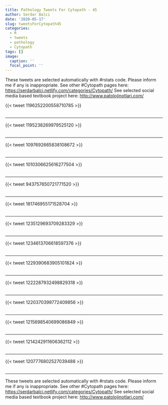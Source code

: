 ```yaml
---
title: Pathology Tweets For Cytopath - 45
author: Serdar Balci
date: '2020-05-17'
slug: tweetsForCytopath45
categories:
  - R
  - tweets
  - pathology
  - Cytopath
tags: []
image:
  caption: ''
  focal_point: ''
---
```



These tweets are selected automatically with #rstats code. Please inform me if any is inappropriate.
See other #Cytopath pages here: https://serdarbalci.netlify.com/categories/Cytopath/ 
See selected social media based textbook project here: http://www.patolojinotlari.com/

{{< tweet 1196252200558710785 >}}
<br>
<br>
<hr>
{{< tweet 1195238269979525120 >}}
<br>
<br>
<hr>
{{< tweet 1097692665838108672 >}}
<br>
<br>
<hr>
{{< tweet 1010306625616277504 >}}
<br>
<br>
<hr>
{{< tweet 943757650721771520 >}}
<br>
<br>
<hr>
{{< tweet 181746955171528704 >}}
<br>
<br>
<hr>
{{< tweet 1235129693709283329 >}}
<br>
<br>
<hr>
{{< tweet 1234613706618597376 >}}
<br>
<br>
<hr>
{{< tweet 1229390683905101824 >}}
<br>
<br>
<hr>
{{< tweet 1222287932498829318 >}}
<br>
<br>
<hr>
{{< tweet 1220370399772409856 >}}
<br>
<br>
<hr>
{{< tweet 1215698540699086849 >}}
<br>
<br>
<hr>
{{< tweet 1214242911606362112 >}}
<br>
<br>
<hr>
{{< tweet 1207776802527039488 >}}
<br>
<br>
<hr>


These tweets are selected automatically with #rstats code. Please inform me if any is inappropriate.
See other #Cytopath pages here: https://serdarbalci.netlify.com/categories/Cytopath/ 
See selected social media based textbook project here: http://www.patolojinotlari.com/
